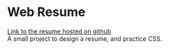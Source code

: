 # Web Resume  
[Link to the resume hosted on github](https://coolutony.github.io/resume)  
A small project to design a resume, and practice CSS.
